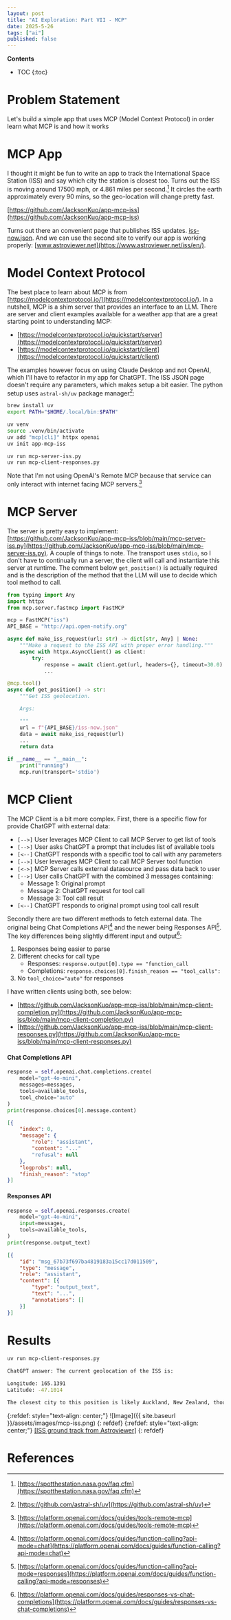 ```yaml
---
layout: post
title: "AI Exploration: Part VII - MCP"
date: 2025-5-26
tags: ["ai"]
published: false
---
```


**Contents**
* TOC
{:toc}

# Problem Statement
Let's build a simple app that uses MCP (Model Context Protocol) in order learn what MCP is and how it works

# MCP App
I thought it might be fun to write an app to track the International Space Station (ISS) and say which city the station is closest too. Turns out the ISS is moving around 17500 mph, or 4.861 miles per second.[^1] It circles the earth approximately every 90 mins, so the geo-location will change pretty fast. 

[https://github.com/JacksonKuo/app-mcp-iss](https://github.com/JacksonKuo/app-mcp-iss)

Turns out there an convenient page that publishes ISS updates. [iss-now.json](http://api.open-notify.org/iss-now.json). And we can use the second site to verify our app is working properly: [www.astroviewer.net](https://www.astroviewer.net/iss/en/). 

# Model Context Protocol
The best place to learn about MCP is from [https://modelcontextprotocol.io/](https://modelcontextprotocol.io/). In a nutshell, MCP is a shim server that provides an interface to an LLM. There are server and client examples available for a weather app that are a great starting point to understanding MCP:

* [https://modelcontextprotocol.io/quickstart/server](https://modelcontextprotocol.io/quickstart/server)
* [https://modelcontextprotocol.io/quickstart/client](https://modelcontextprotocol.io/quickstart/client)

The examples however focus on using Claude Desktop and not OpenAI, which I'll have to refactor in my app for ChatGPT. The ISS JSON page doesn't require any parameters, which makes setup a bit easier. The python setup uses `astral-sh/uv` package manager[^2]:

```bash
brew install uv
export PATH="$HOME/.local/bin:$PATH"

uv venv
source .venv/bin/activate
uv add "mcp[cli]" httpx openai
uv init app-mcp-iss

uv run mcp-server-iss.py
uv run mcp-client-responses.py
```

Note that I'm not using OpenAI's Remote MCP because that service can only interact with internet facing MCP servers.[^3] 

# MCP Server
The server is pretty easy to implement: [https://github.com/JacksonKuo/app-mcp-iss/blob/main/mcp-server-iss.py](https://github.com/JacksonKuo/app-mcp-iss/blob/main/mcp-server-iss.py). A couple of things to note. The transport uses `stdio`, so I don't have to continually run a server, the client will call and instantiate this server at runtime. The comment below `get_position()` is actually required and is the description of the method that the LLM will use to decide which tool method to call. 

```python
from typing import Any
import httpx
from mcp.server.fastmcp import FastMCP

mcp = FastMCP("iss")
API_BASE = "http://api.open-notify.org"

async def make_iss_request(url: str) -> dict[str, Any] | None:
    """Make a request to the ISS API with proper error handling."""
    async with httpx.AsyncClient() as client:
        try:
            response = await client.get(url, headers={}, timeout=30.0)
            ...

@mcp.tool()
async def get_position() -> str:
    """Get ISS geolocation.

    Args:

    """
    url = f"{API_BASE}/iss-now.json"
    data = await make_iss_request(url)
    ...
    return data

if __name__ == "__main__":
    print("running")
    mcp.run(transport='stdio')
```

# MCP Client
The MCP Client is a bit more complex. First, there is a specific flow for provide ChatGPT with external data:

* `[-->]` User leverages MCP Client to call MCP Server to get list of tools
* `[-->]` User asks ChatGPT a prompt that includes list of available tools
* `[<--]` ChatGPT responds with a specific tool to call with any parameters
* `[-->]` User leverages MCP Client to call MCP Server tool function
* `[<->]` MCP Server calls external datasource and pass data back to user
* `[-->]` User calls ChatGPT with the combined 3 messages containing:
    - Message 1: Original prompt
    - Message 2: ChatGPT request for tool call
    - Message 3: Tool call result
* `[<--]` ChatGPT responds to original prompt using tool call result 

Secondly there are two different methods to fetch external data. The original being Chat Completions API[^4] and the newer being Responses API[^5]. The key differences being slightly different input and output[^6]:
1. Responses being easier to parse
2. Different checks for call type
    * Responses: `response.output[0].type == "function_call`
    * Completions: `response.choices[0].finish_reason == "tool_calls":`
3. No `tool_choice="auto"` for responses
    
I have written clients using both, see below:
* [https://github.com/JacksonKuo/app-mcp-iss/blob/main/mcp-client-completion.py](https://github.com/JacksonKuo/app-mcp-iss/blob/main/mcp-client-completion.py)
* [https://github.com/JacksonKuo/app-mcp-iss/blob/main/mcp-client-responses.py](https://github.com/JacksonKuo/app-mcp-iss/blob/main/mcp-client-responses.py)

#### Chat Completions API
```python
response = self.openai.chat.completions.create(
    model="gpt-4o-mini",
    messages=messages,
    tools=available_tools,
    tool_choice="auto"
)
print(response.choices[0].message.content)
```

```json
[{
    "index": 0,
    "message": {
        "role": "assistant",
        "content": "..."
        "refusal": null
    },
    "logprobs": null,
    "finish_reason": "stop"
}]
```

#### Responses API
```python
response = self.openai.responses.create(
    model="gpt-4o-mini",
    input=messages,
    tools=available_tools,
)
print(response.output_text)
```

```json
[{
    "id": "msg_67b73f697ba4819183a15cc17d011509",
    "type": "message",
    "role": "assistant",
    "content": [{
        "type": "output_text",
        "text": "...",
        "annotations": []
    }]
}]
```

# Results
```bash
uv run mcp-client-responses.py

ChatGPT answer: The current geolocation of the ISS is:

Longitude: 165.1391
Latitude: -47.1014

The closest city to this position is likely Auckland, New Zealand, though it is still quite far away.
```

{:refdef: style="text-align: center;"}
![Image]({{ site.baseurl }}/assets/images/mcp-iss.png)
{: refdef}
{:refdef: style="text-align: center;"}
[\[ISS ground track from Astroviewer\]](https://www.astroviewer.net/iss/en/)
{: refdef}

# References
[^1]: [https://spotthestation.nasa.gov/faq.cfm](https://spotthestation.nasa.gov/faq.cfm)

[^2]: [https://github.com/astral-sh/uv](https://github.com/astral-sh/uv)

[^3]: [https://platform.openai.com/docs/guides/tools-remote-mcp](https://platform.openai.com/docs/guides/tools-remote-mcp)

[^4]: [https://platform.openai.com/docs/guides/function-calling?api-mode=chat](https://platform.openai.com/docs/guides/function-calling?api-mode=chat)

[^5]: [https://platform.openai.com/docs/guides/function-calling?api-mode=responses](https://platform.openai.com/docs/guides/function-calling?api-mode=responses)

[^6]: [https://platform.openai.com/docs/guides/responses-vs-chat-completions](https://platform.openai.com/docs/guides/responses-vs-chat-completions)